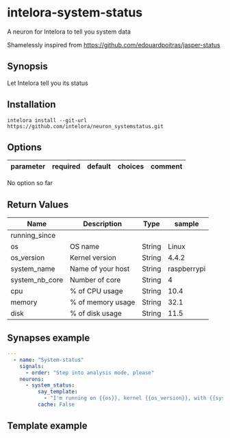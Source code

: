# intelora-system-status

A neuron for Intelora to tell you system data


Shamelessly inspired from https://github.com/edouardpoitras/jasper-status


## Synopsis

Let Intelora tell you its status

## Installation

  ```
  intelora install --git-url https://github.com/intelora/neuron_systemstatus.git
  ```


## Options

| parameter  | required | default   | choices | comment                                                                                    |
|------------|----------|-----------|---------|--------------------------------------------------------------------------------------------|

No option so far


## Return Values

| Name           | Description                                                                           | Type     | sample      |
| -------------- | ------------------------------------------------------------------------------------- | -------- | --------    |
| running_since  |                                                                                       |          |             |
| os             | OS name                                                                               | String   | Linux       |
| os_version     | Kernel version                                                                        | String   | 4.4.2       |
| system_name    | Name of your host                                                                     | String   | raspberrypi |
| system_nb_core | Number of core                                                                        | String   | 4           |
| cpu            | % of CPU usage                                                                        | String   | 10.4        |
| memory         | % of memory usage                                                                     | String   | 32.1        |
| disk           | % of disk usage                                                                       | String   | 11.5        |


## Synapses example

```yaml
---
  - name: "System-status"
    signals:
      - order: "Step into analysis mode, please"
    neurons:
      - system_status:
          say_template: 
            - "I'm running on {{os}}, kernel {{os_version}}, with {{system_nb_cores}} cores.    C P U usage {{cpu}} %  memory usage {{memory}} %  disk usage {{disk}} %"
          cache: False
```

## Template example

